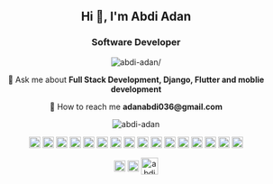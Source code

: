 <h2 align="center">Hi 👋, I'm Abdi Adan</h2>
<h3 align="center">Software Developer</h3>
<p align="center"> <img src=https://komarev.com/ghpvc/?username=abdi-adan alt=abdi-adan/> </p>

<p align="center">💬 Ask me about <strong>Full Stack Development, Django, Flutter and moblie development</strong></p>

<p align="center">🦾 How to reach me <strong>adanabdi036@gmail.com</strong></p>

<p align="center"> <img src=https://github-readme-stats.vercel.app/api?username=abdi-adan&show_icons=true alt=abdi-adan /> </p>

<p align="center"><img src=https://konpa.github.io/devicon/devicon.git/icons/react/react-original-wordmark.svg alt=react width="20" height="20"/> <img src=https://konpa.github.io/devicon/devicon.git/icons/amazonwebservices/amazonwebservices-original-wordmark.svg alt=amazonwebservices width="20" height="20"/> <img src=https://konpa.github.io/devicon/devicon.git/icons/android/android-original-wordmark.svg alt=android width="20" height="20"/> <img src=https://konpa.github.io/devicon/devicon.git/icons/bootstrap/bootstrap-plain.svg alt=bootstrap width="20" height="20"/> <img src=https://konpa.github.io/devicon/devicon.git/icons/css3/css3-original-wordmark.svg alt=css3 width="20" height="20"/> <img src=https://konpa.github.io/devicon/devicon.git/icons/csharp/csharp-original.svg alt=csharp width="20" height="20"/> <img src=https://konpa.github.io/devicon/devicon.git/icons/django/django-original.svg alt=django width="20" height="20"/> <img src=https://konpa.github.io/devicon/devicon.git/icons/docker/docker-original-wordmark.svg alt=docker width="20" height="20"/> <img src=https://konpa.github.io/devicon/devicon.git/icons/go/go-original.svg alt=go width="20" height="20"/> <img src=https://konpa.github.io/devicon/devicon.git/icons/html5/html5-original-wordmark.svg alt=html5 width="20" height="20"/> <img src=https://konpa.github.io/devicon/devicon.git/icons/javascript/javascript-original.svg alt=javascript width="20" height="20"/> <img src=https://konpa.github.io/devicon/devicon.git/icons/mysql/mysql-original-wordmark.svg alt=mysql width="20" height="20"/> <img src=https://konpa.github.io/devicon/devicon.git/icons/postgresql/postgresql-original-wordmark.svg alt=postgresql width="20" height="20"/> <img src=https://konpa.github.io/devicon/devicon.git/icons/sass/sass-original.svg alt=sass width="20" height="20"/> <img src=https://konpa.github.io/devicon/devicon.git/icons/python/python-original-wordmark.svg alt=python width="20" height="20"/> <img src=https://konpa.github.io/devicon/devicon.git/icons/nginx/nginx-original.svg alt=nginx width="20" height="20"/></p>


<p align="center">
<a href=https://dev.to/@abdiadan target="blank"><img align="center" src=https://cdn.jsdelivr.net/npm/simple-icons@3.0.1/icons/dev-dot-to.svg alt="@abdiadan" height="20" width="20" /></a>
<a href=https://twitter.com/@abdiada86149808 target="blank"><img align="center" src=https://cdn.jsdelivr.net/npm/simple-icons@3.0.1/icons/twitter.svg alt="@abdiada86149808" height="20" width="20" /></a>
<a href=https://linkedin.com/in/abdi-adan-764564176 target="blank"><img align="center" src=https://cdn.jsdelivr.net/npm/simple-icons@3.0.1/icons/linkedin.svg alt="abdi-adan-764564176" height="30" width="30" /></a>
</p>
